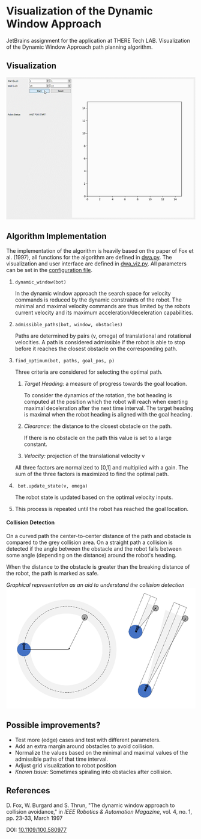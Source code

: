 # Visualization of the Dynamic Window Approach
JetBrains assignment for the application at THERE Tech LAB. 
Visualization of the Dynamic Window Approach path planning algorithm. 

## Visualization
![Visualization Example](viz_example.gif)


## Algorithm Implementation
The implementation of the algorithm is heavily based on the paper of Fox et al. (1997), all functions for the algorithm 
are defined in [dwa.py](/dwa.py). The visualization and user interface are defined in [dwa_viz.py](/dwa_viz.py). 
All parameters can be set in the [configuration file](/config.yaml). 

1. ```dynamic_window(bot)```
    
    In the dynamic window approach the search space for velocity commands is reduced 
by the dynamic constraints of the robot. The minimal and maximal velocity commands are 
thus limited by the robots current velocity and its maximum acceleration/deceleration capabilities. 

2. ```admissible_paths(bot, window, obstacles)```

    Paths are determined by pairs (v, omega) of translational and rotational velocities. 
    A path is considered admissible if the robot is able to stop before it reaches the closest
    obstacle on the corresponding path. 
    
3. ```find_optimum(bot, paths, goal_pos, p)```

    Three criteria are considered for selecting the optimal path. 
    
    1. _Target Heading:_ a measure of progress towards the goal location.
     
        To consider the dynamics of the rotation, the bot heading is computed at the position which the robot 
        will reach when exerting maximal deceleration after the next time interval. 
        The target heading is maximal when the robot heading is aligned with the goal heading. 
        
    2. _Clearance:_ the distance to the closest obstacle on the path.
    
        If there is no obstacle on the path this value is set to a large constant. 
        
    3. _Velocity:_ projection of the translational velocity v
    
    All three factors are normalized to [0,1] and multiplied with a gain. 
    The sum of the three factors is maximized to find the optimal path. 
    
 1. ``` bot.update_state(v, omega)```
 
    The robot state is updated based on the optimal velocity inputs. 
 
 1. This process is repeated until the robot has reached the goal location. 

#### Collision Detection
On a curved path the center-to-center distance of the path and obstacle is compared to the grey collision area. 
On a straight path a collision is detected if the angle between the obstacle and the robot falls between some angle 
(depending on the distance) around the robot's heading. 

When the distance to the obstacle is greater than the breaking distance of the robot, the path is marked as safe.

_Graphical representation as an aid to understand the collision detection_
![Collision Detection](collision_detection.png)

## Possible improvements?
- Test more (edge) cases and test with different parameters. 
- Add an extra margin around obstacles to avoid collision. 
- Normalize the values based on the minimal and maximal values of the admissible paths of that time interval.
- Adjust grid visualization to robot position
- _Known Issue:_ Sometimes spiraling into obstacles after collision.


## References
D. Fox, W. Burgard and S. Thrun, "The dynamic window approach to collision avoidance," 
in _IEEE Robotics & Automation Magazine_, vol. 4, no. 1, pp. 23-33, March 1997

DOI: [10.1109/100.580977](https://ieeexplore.ieee.org/document/580977)